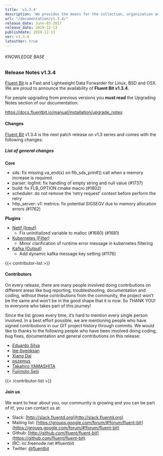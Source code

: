 ```yaml
---
title: 'v1.3.4'
description: 'We provides the means for the collection, organization and computerized retrieval of knowledgeand Lightweight Data Forwarder for Linux, BSD and OSX. We are proud to announce the availability of Fluent Bit v1.3.4.'
url: "/documentation/v1.3.4/"
release_date: June-03-2017
release_date: 2019-12-13
publishdate: 2019-12-13
ver: v1.3.4
latestVer: true
---
```


###### KNOWLEDGE BASE

### Release Notes v1.3.4

[Fluent Bit](https://fluentbit.io/) is a Fast and Lightweight Data Forwarder for Linux, BSD and OSX. We are proud to announce the availability of **Fluent Bit v1.3.4.**

For people upgrading from previous versions you **must read** the Upgrading Notes section of our documentation:

https://docs.fluentbit.io/manual/installation/upgrade_notes

#### Changes

[Fluent Bit](https://fluentbit.io) v1.3.4 is the next patch release on v1.3 series and comes with the following changes:

##### List of general changes


**Core**

* sds: fix missing va_end(x) on flb_sds_printf() call when a memory increase is required
* parser: logfmt: fix handling of empty string and null value (#1737)
* build: fix FLB_OPTION cmake macro (#1802)
* scheduler: do not remove the ‘retry request’ context before perform the retry
* http_server: v1: metrics: fix potential SIGSEGV due to memory allocation errors (#1762)


**Plugins**

* [Netif (Input)](https://docs.fluentbit.io/manual/input/netif/)
  * Fix uninitialized variable to malloc (#1680) (#1681)
* [Kubernetes (Filter)](https://docs.fluentbit.io/manual/filter/kubernetes/)
  * Minor clarification of runtime error message in kubernetes filtering
* [Kafka (Output)](https://docs.fluentbit.io/manual/output/kafka/)
  * Add dynamic kafka message key setting (#1176)



{{< contributor-list >}}

#### Contributors

On every release, there are many people involved doing contributions on different areas like bug reporting, troubleshooting, documentation and coding, without these contributions from the community, the project won’t be the same and won’t be in the good shape that it is now. So THANK YOU! to everyone who takes part of this journey!

Since the list grows every time, it’s hard to mention every single person involved. In a best effort possible, we are mentioning people who have signed contributions in our GIT project history through commits. We would like to thanks to the following people who have been involved doing coding, bug fixes, documentation and general contributions on this release:

* [Eduardo Silva](https://github.com/edsiper)
* [lee-byeoksan](https://github.com/lee-byeoksan)
* [Xiang Dai](https://github.com/daixiang0)
* [pszemus](https://github.com/pszemus)
* [Takahiro YAMASHITA](https://github.com/nokute78)
* [Fujimoto Seiji](https://github.com/fujimotos)

{{< /contributor-list >}}

#### Join us

We want to hear about you, our community is growing and you can be part of it!, you can contact us at:

* Slack: [http://slack.fluentd.org](http://slack.fluentd.org)
* Mailing list: [https://groups.google.com/forum/#!forum/fluent-bit](https://groups.google.com/forum/#!forum/fluent-bit)
* Github: [http://github.com/fluent/fluent-bit](https://github.com/fluent/fluent-bit)
* IRC: irc.freenode.net #fluentbit
* Twitter: [@fluentbit](https://twitter.com/fluentbit)